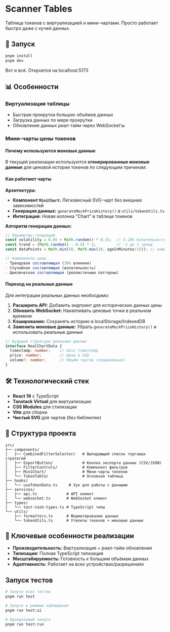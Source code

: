 # Scanner Tables

Таблица токенов с виртуализацией и мини-чартами. Просто работает быстро даже с кучей данных.

## 🚀 Запуск

```bash
pnpm install
pnpm dev
```

Вот и всё. Откроется на localhost:5173

## 📊 Особенности

### Виртуализация таблицы
- Быстрая прокрутка больших объёмов данных
- Загрузка данных по мере прокрутки
- Обновление данных риал-тайм через WebSocket'ы

### Мини-чарты цены токенов

#### Почему используются моковые данные
В текущей реализации используются **сгенерированные моковые данные** для ценовой истории токенов по следующим причинам:

#### Как работают чарты

**Архитектура:**
- **Компонент `MiniChart`:** Легковесный SVG-чарт без внешних зависимостей
- **Генерация данных:** `generateMockPriceHistory()` в `utils/tokenUtils.ts`
- **Интеграция:** Новая колонка "Chart" в таблице токенов

**Алгоритм генерации данных:**
```typescript
// Параметры генерации
const volatility = 0.05 + Math.random() * 0.15;  // 5-20% волатильность
const trend = (Math.random() - 0.5) * 2;         // -1 до 1 тренд
const dataPoints = Math.min(50, Math.max(10, ageInMinutes/15)); // каждые 15 мин

// Компоненты цены
- Трендовая составляющая (30% влияния)
- Случайная составляющая (волатильность)
- Циклическая составляющая (реалистичные паттерны)
```

#### Переход на реальные данные

Для интеграции реальных данных необходимо:

1. **Расширить API:** Добавить эндпоинт для исторических данных цены
2. **Обновить WebSocket:** Накапливать ценовые точки в реальном времени  
3. **Кэширование:** Сохранять историю в localStorage/IndexedDB
4. **Заменить моковые данные:** Убрать `generateMockPriceHistory()` и использовать реальные данные

```typescript
// Будущая структура реальных данных
interface RealChartData {
  timestamp: number;    // Unix timestamp
  price: number;        // Цена в USD
  volume?: number;      // Объём торгов (опционально)
}
```

## 🛠 Технологический стек

- **React 19** с TypeScript
- **Tanstack Virtual** для виртуализации
- **CSS Modules** для стилизации
- **Vite** для сборки
- **Чистый SVG** для чартов (без библиотек)

## 📁 Структура проекта

```
src/
├── components/
│   ├── CombinedFilterSelector/   # Выпадающий список торговых стратегий
│   ├── ExportButton/             # Кнопка экспорта данных (CSV/JSON)
│   ├── FilterControls/           # Компонент фильтров
│   ├── MiniChart/                # Мини-чарты токенов
│   └── TokenTable/               # Основная таблица
├── hooks/
│   └── useTokenData.ts     # Хук для работы с данными
├── services/
│   ├── api.ts             # API клиент
│   └── websocket.ts       # WebSocket клиент
├── types/
│   └── test-task-types.ts # TypeScript типы
└── utils/
    ├── formatters.ts      # Форматирование данных
    └── tokenUtils.ts      # Утилиты токенов + моковые данные
```

## 🎯 Ключевые особенности реализации

- **Производительность:** Виртуализация + риал-тайм обновления
- **Типизация:** Полная TypeScript типизация
- **Масштабируемость:** Готовность к большим объёмам данных
- **Адаптивность:** Работает на всех устройствах/разрешениях

## Запуск тестов

```bash
# Запуск всех тестов
pnpm run test

# Запуск в режиме наблюдения
pnpm run test:ui

# Одноразовый запуск
pnpm run test:run
```
